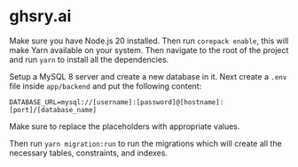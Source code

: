 # ghsry.ai

Make sure you have Node.js 20 installed. Then run `corepack enable`, this will make Yarn available on your system. Then navigate to the root of the project and run `yarn` to install all the dependencies.

Setup a MySQL 8 server and create a new database in it. Next create a `.env` file inside `app/backend` and put the following content:

```
DATABASE_URL=mysql://[username]:[password]@[hostname]:[port]/[database_name]
```

Make sure to replace the placeholders with appropriate values.

Then run `yarn migration:run` to run the migrations which will create all the necessary tables, constraints, and indexes.

